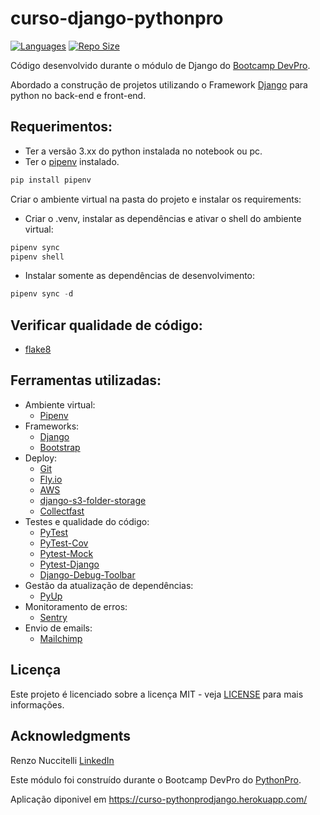 # curso-django-pythonpro

[![Languages](https://img.shields.io/github/languages/count/GermanUngo/Curso_Django_2.0)]()
[![Repo Size](https://img.shields.io/github/repo-size/GermanUngo/Curso_Django_2.0)]()

Código desenvolvido durante o módulo de Django do [Bootcamp DevPro](https://python.pro.br/bootcamp/).

Abordado a construção de projetos utilizando o Framework [Django](https://www.djangoproject.com/) para python no back-end e front-end.

## Requerimentos:
- Ter a versão 3.xx do python instalada no notebook ou pc.
- Ter o [pipenv](https://pipenv.pypa.io/en/latest/) instalado.

```python {data-filename="requirements.txt"}
pip install pipenv
```

Criar o ambiente virtual na pasta do projeto e instalar os requirements:
- Criar o .venv, instalar as dependências e ativar o shell do ambiente virtual:

```python {data-filename="requirements.txt"}
pipenv sync
pipenv shell
```

- Instalar somente as dependências de desenvolvimento:

```python {data-filename="requirements.txt"}
pipenv sync -d
```

## Verificar qualidade de código:
- [flake8](https://flake8.pycqa.org/en/latest/)

## Ferramentas utilizadas:
- Ambiente virtual:
  - [Pipenv](https://pipenv.pypa.io/en/latest/)
- Frameworks:
  - [Django](https://www.djangoproject.com/)
  - [Bootstrap](https://getbootstrap.com/)
- Deploy:
  - [Git](https://git-scm.com/)
  - [Fly.io](https://fly.io)
  - [AWS](https://aws.amazon.com/)
  - [django-s3-folder-storage](https://django-storages.readthedocs.io/en/latest/backends/amazon-S3.html#module-django_storages.backends.s3boto3)
  - [Collectfast](https://github.com/antonagestam/collectfast)
- Testes e qualidade do código:
  - [PyTest](https://pytest.org/)
  - [PyTest-Cov](https://pytest-cov.readthedocs.io/en/latest/)
  - [Pytest-Mock](https://pypi.org/project/pytest-mock/)
  - [Pytest-Django](https://pytest-django.readthedocs.io/en/latest/)
  - [Django-Debug-Toolbar](https://django-debug-toolbar.readthedocs.io/en/latest/)
- Gestão da atualização de dependências:
  - [PyUp](https://pyup.io/)
- Monitoramento de erros:
  - [Sentry](https://sentry.io/welcome/)
- Envio de emails:
  - [Mailchimp](https://mailchimp.com/)

## Licença

Este projeto é licenciado sobre a licença MIT - veja [LICENSE](LICENSE) para mais informações.

## Acknowledgments

Renzo Nuccitelli [LinkedIn](https://www.linkedin.com/in/renzo-nuccitelli-35773618/)

Este módulo foi construído durante o Bootcamp DevPro do [PythonPro](https://pythonpro.com.br).

Aplicação diponivel em https://curso-pythonprodjango.herokuapp.com/

